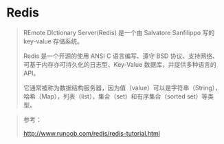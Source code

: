 #  Redis



> REmote DIctionary Server(Redis) 是一个由 Salvatore Sanfilippo 写的 key-value 存储系统。
>
> Redis 是一个开源的使用 ANSI C 语言编写、遵守 BSD 协议、支持网络、可基于内存亦可持久化的日志型、Key-Value 数据库，并提供多种语言的 API。
>
> 它通常被称为数据结构服务器，因为值（value）可以是字符串（String），哈希（Map），列表（list），集合（set）和有序集合（sorted set）等类型。





> 参考：
>
> http://www.runoob.com/redis/redis-tutorial.html
